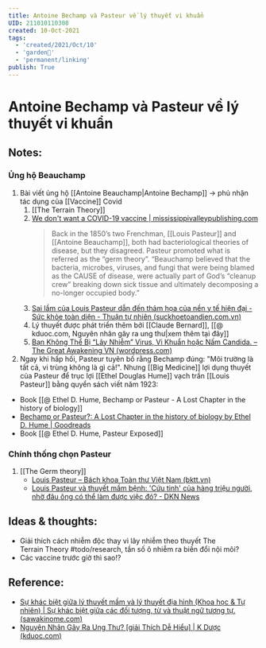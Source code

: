 ```yaml
---
title: Antoine Bechamp và Pasteur về lý thuyết vi khuẩn
UID: 211010110308
created: 10-Oct-2021
tags:
  - 'created/2021/Oct/10'
  - 'garden🏡'
  - 'permanent/linking'
publish: True
---
```

# Antoine Bechamp và Pasteur về lý thuyết vi khuẩn

## Notes:

### Ủng hộ Beauchamp
1. Bài viết ủng hộ [[Antoine Beauchamp|Antoine Bechamp]] -> phủ nhận tác dụng của [[Vaccine]] Covid
	1. [[The Terrain Theory]]
	2. [We don't want a COVID-19 vaccine | mississippivalleypublishing.com](https://www.mississippivalleypublishing.com/daily_democrat/we-dont-want-a-covid-19-vaccine/article_ea87c1e1-a3a9-5f0a-8617-71c26b9e9a8b.html)
		> Back in the 1850’s two Frenchman, [[Louis Pasteur]] and [[Antoine Beauchamp]], both had bacteriological theories of disease, but they disagreed. Pasteur promoted what is referred as the “germ theory”. “Beauchamp believed that the bacteria, microbes, viruses, and fungi that were being blamed as the CAUSE of disease, were actually part of God’s “cleanup crew” breaking down sick tissue and ultimately decomposing a no-longer occupied body.”
	3. [Sai lầm của Louis Pasteur dẫn đến thảm họa của nền y tế hiện đại - Sức khỏe toàn diện - Thuận tự nhiên (suckhoetoandien.com.vn)](https://suckhoetoandien.com.vn/sai-lam-cua-louis-pasteur/)
	4. Lý thuyết được phát triển thêm bởi [[Claude Bernard]], [[@ kduoc.com, Nguyên nhân gây ra ung thư|xem thêm tại đây]]
	5. [Bạn Không Thể Bị “Lây Nhiễm” Virus, Vi Khuẩn hoặc Nấm Candida. – The Great Awakening VN (wordpress.com)](https://thegreatawakeningvn.wordpress.com/2021/03/17/vaccine-ban-khong-the-bi-lay-nhiem-vi-trung-vi-khuan-hoac-nam-candida/)
2. Ngay khi hấp hối, Pasteur tuyên bố rằng Bechamp đúng: "Môi trường là tất cả, vi trùng không là gì cả!". Nhưng [[Big Medicine]] lợi dụng thuyết của Pasteur để trục lợi
[[Ethel Douglas Hume]] vạch trần [[Louis Pasteur]] bằng quyển sách viết năm 1923:
- Book [[@ Ethel D. Hume, Bechamp or Pasteur - A Lost Chapter in the history of biology]]
- [Bechamp or Pasteur?: A Lost Chapter in the history of biology by Ethel D. Hume | Goodreads](https://www.goodreads.com/book/show/814789.Bechamp_or_Pasteur_)
- Book [[@ Ethel D. Hume, Pasteur Exposed]]

### Chính thống chọn Pasteur
1. [[The Germ theory]]
	- [Louis Pasteur – Bách khoa Toàn thư Việt Nam (bktt.vn)](https://bktt.vn/Louis_Pasteur)
	- [Louis Pasteur và thuyết mầm bệnh: 'Cứu tinh' của hàng triệu người, nhờ đâu ông có thể làm được việc đó? - DKN News](https://www.dkn.tv/khoa-hoc-cong-nghe/louis-pasteur-va-thuyet-mam-benh-cuu-tinh-cua-hang-trieu-nguoi-nho-dau-ong-co-the-lam-duoc-viec-do.html)

## Ideas & thoughts:
- Giải thích cách nhiễm độc thay vì lây nhiễm theo thuyết The Terrain Theory #todo/research, tần số ô nhiễm ra biến đổi nội môi?
- Các vaccine trước giờ thì sao!?

 ## Reference:
 - [Sự khác biệt giữa lý thuyết mầm và lý thuyết địa hình (Khoa học & Tự nhiên) | Sự khác biệt giữa các đối tượng, từ và thuật ngữ tương tự. (sawakinome.com)](https://vi.sawakinome.com/articles/science--nature/difference-between-germ-theory-and-terrain-theory-2.html)
 - [Nguyên Nhân Gây Ra Ung Thư? [giải Thích Dễ Hiểu] | K Dược (kduoc.com)](https://kduoc.com/kien-thuc-chung/kien-thuc-ung-thu/nguyen-nhan-gay-ra-ung-thu/)